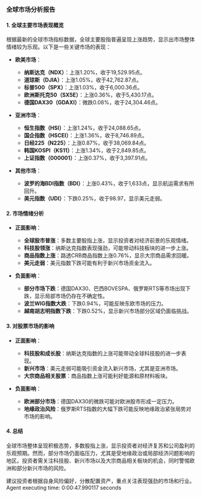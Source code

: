 ### 全球市场分析报告

#### 1. 全球主要市场表现概览
根据最新的全球市场指标数据，全球主要股指普遍呈现上涨趋势，显示出市场整体情绪较为乐观。以下是一些关键市场的表现：

- **欧美市场**：
  - **纳斯达克（NDX）**：上涨1.20%，收于19,529.95点。
  - **道琼斯（DJIA）**：上涨1.05%，收于42,762.87点。
  - **标普500（SPX）**：上涨1.03%，收于6,000.36点。
  - **欧洲斯托克50（SX5E）**：上涨0.36%，收于5,430.17点。
  - **德国DAX30（GDAXI）**：微跌0.08%，收于24,304.46点。

- **亚洲市场**：
  - **恒生指数（HSI）**：上涨1.24%，收于24,088.65点。
  - **国企指数（HSCEI）**：上涨1.36%，收于8,746.89点。
  - **日经225（N225）**：上涨0.87%，收于38,069.84点。
  - **韩国KOSPI（KS11）**：上涨1.34%，收于2,849.85点。
  - **上证指数（000001）**：上涨0.37%，收于3,397.91点。

- **其他市场**：
  - **波罗的海BDI指数（BDI）**：上涨0.43%，收于1,633点，显示航运需求有所回升。
  - **美元指数（UDI）**：下跌0.25%，收于98.97，显示美元走弱。

#### 2. 市场情绪分析
- **正面影响**：
  - **全球股市普涨**：多数主要股指上涨，显示投资者对经济前景的乐观情绪。
  - **科技股领涨**：纳斯达克指数表现强劲，可能带动科技板块的进一步上涨。
  - **商品指数上涨**：路透CRB商品指数上涨0.76%，显示大宗商品需求回暖。
  - **美元走弱**：美元指数下跌可能有利于新兴市场资金流入。

- **负面影响**：
  - **部分市场下跌**：德国DAX30、巴西BOVESPA、俄罗斯RTS等市场出现下跌，显示局部市场仍存在不确定性。
  - **波兰WIG指数大跌**：下跌0.94%，可能反映东欧市场的压力。
  - **越南胡志明指数下跌**：下跌0.52%，显示新兴市场部分区域仍面临挑战。

#### 3. 对股票市场的影响
- **正面影响**：
  - **科技股和成长股**：纳斯达克指数的上涨可能带动全球科技股的进一步表现。
  - **新兴市场**：美元走弱可能吸引资金流入新兴市场，尤其是亚洲市场。
  - **大宗商品相关股票**：商品指数上涨可能利好能源和原材料板块。

- **负面影响**：
  - **欧洲部分市场**：德国DAX30的微跌可能对欧洲股市形成一定压力。
  - **地缘政治风险**：俄罗斯RTS指数的大幅下跌可能反映地缘政治紧张局势对市场的影响。

#### 4. 总结
全球市场整体呈现积极态势，多数股指上涨，显示投资者对经济复苏和公司盈利的乐观预期。然而，部分市场仍面临压力，尤其是受地缘政治或局部经济问题影响的地区。投资者需关注科技股、新兴市场以及大宗商品相关板块的机会，同时警惕欧洲和部分新兴市场的风险。

建议投资者根据自身风险偏好，分散配置资产，重点关注表现强劲的市场和行业。
Agent executing time: 0:00:47.990117 seconds